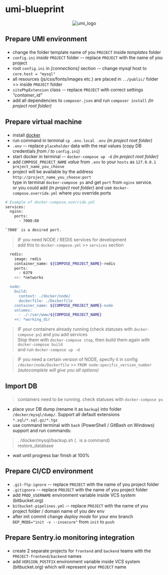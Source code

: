 # umi-blueprint
<p align="center"><img src="https://www.umi-cms.ru/templates/umi/images/main_logo.png?2021" alt="umi_logo"></p>

## <p><strong>Prepare UMI environment</strong></p>

- change the folder template name of you `PROJECT` inside _templates_ folder
- `config.ini` *inside* `PROJECT` folder -- replace `PROJECT` with the name of you project
- root `config.ini` in *[connections]* section -- change _mysql_ host to `core.host = "mysql"`
- all resources (js/css/fonts/images etc.) are placed in `../public/` folder >> inside `PROJECT` folder
- `sitePhpExtension` class -- replace `PROJECT` with correct settings _"container_id"_
- add all dependencies to `composer.json` and run `composer install` _(in project root folder)_

## <p><strong>Prepare virtual machine</strong></p>

- install [docker](https://docs.docker.com/engine/install/)
- run command in terminal `cp .env.local .env` _(in project root folder)_
- `.env` -- replace `placeholder` data with the real values (copy DB credentials _from / to_ `config.ini`)
- start docker in terminal -- `docker-compose up -d` _(in project root folder)_
- add `COMPOSE_PROJECT_NAME` *value* from `.env` to your `hosts` as `127.0.0.1 project_name_you_choose`
- project will be available by the address `http://project_name_you_choose:port`\
  type in terminal `docker-compose ps` and get `port` from `nginx` service. \
  or you could add _(in project root folder)_ and use `docker-compose.override.yml` where you override ports

``` bash
# Example of docker-compose.override.yml
services:
  nginx:
    ports:
      - 7000:80

`7000` is a desired port.
```

> IF you need NODE / REDIS services for development \
> add this to `docker-compose.yml` >> `services` section
``` bash
  redis:
    image: redis
    container_name: ${COMPOSE_PROJECT_NAME}-redis
    ports:
      - 6379
    <<: *networks

  node:
    build:
      context: ./docker/node/
      dockerfile: ./Dockerfile
    container_name: ${COMPOSE_PROJECT_NAME}-node
    volumes:
      - ./:/var/www/${COMPOSE_PROJECT_NAME}
    <<: *working_dir
```
> IF your containers already running (check statuses with `docker-compose ps`) and you add services \
> Stop them with `docker-compose stop`, then build them again with `docker-compose build` \
> and run `docker-compose up -d`

> IF you need a certain version of NODE, specify it in config \
> `/docker/node/Dockerfile` >> `FROM node:specific_version_number` _(autocomplete will give you all options)_

## <p><strong>Import DB</strong></p>

> containers need to be running. check statuses with `docker-compose ps`
- place your DB dump (rename it as `backup`) into folder `/docker/mysql/dump/`.
  Support all default extensions `*.sql/*.sql.gz/*.tgz`
- use command terminal with `bash` (PowerShell / GitBash on Windows) support and run commands:
> . /docker/mysql/backup.sh (`.` is a command)\
> restore_database
- wait until progress bar finish at 100%

## <p><strong>Prepare CI/CD environment</strong></p>

- `.git-ftp-ignore` -- replace `PROJECT` with the name of you project folder
- `.gitignore` -- replace `PROJECT` with the name of you project folder
- add `PROD_USERNAME` environment variable inside VCS system (bitbucket.org)
- `bitbucket-pipelines.yml` -- replace `PROJECT` with the name of you project folder / domain name of you dev env
- after init commit change _deploy mode_ for your env branch `DEP_MODE="init -v --insecure"` from `init` to `push`

## <p><strong>Prepare Sentry.io monitoring integration</strong></p>

- create 2 separate projects for `frontend` and `backend` teams with the `PROJECT-frontend/backend` names
- add `VERSION_POSTFIX` environment variable inside _VCS_ system (bitbucket.org) which will represent your `PROJECT` name
